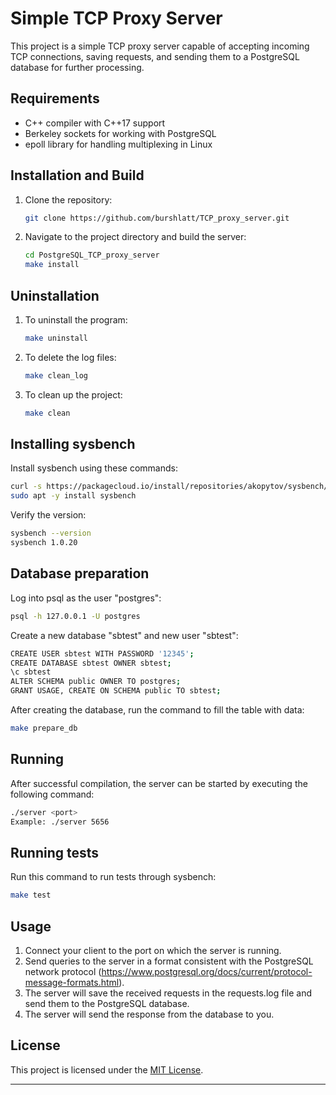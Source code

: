 # Simple TCP Proxy Server

This project is a simple TCP proxy server capable of accepting incoming TCP connections, saving requests, and sending them to a PostgreSQL database for further processing.

## Requirements

- C++ compiler with C++17 support
- Berkeley sockets for working with PostgreSQL
- epoll library for handling multiplexing in Linux

## Installation and Build

1. Clone the repository:

    ```bash
    git clone https://github.com/burshlatt/TCP_proxy_server.git
    ```

2. Navigate to the project directory and build the server:

    ```bash
    cd PostgreSQL_TCP_proxy_server
    make install
    ```

## Uninstallation

1. To uninstall the program:

    ```bash
    make uninstall
    ```

2. To delete the log files:

    ```bash
    make clean_log
    ```

3. To clean up the project:

    ```bash
    make clean
    ```

## Installing sysbench

Install sysbench using these commands:
```bash
curl -s https://packagecloud.io/install/repositories/akopytov/sysbench/script.deb.sh | sudo bash
sudo apt -y install sysbench
```
Verify the version:
```bash
sysbench --version
sysbench 1.0.20
```

## Database preparation

Log into psql as the user "postgres":
```bash
psql -h 127.0.0.1 -U postgres
```
Create a new database "sbtest" and new user "sbtest":
```bash
CREATE USER sbtest WITH PASSWORD '12345';
CREATE DATABASE sbtest OWNER sbtest;
\c sbtest
ALTER SCHEMA public OWNER TO postgres;
GRANT USAGE, CREATE ON SCHEMA public TO sbtest;
```
After creating the database, run the command to fill the table with data:
```bash
make prepare_db
```

## Running

After successful compilation, the server can be started by executing the following command:

```bash
./server <port>
Example: ./server 5656
```

## Running tests

Run this command to run tests through sysbench:
```bash
make test
```

## Usage

1. Connect your client to the port on which the server is running.
2. Send queries to the server in a format consistent with the PostgreSQL network protocol (https://www.postgresql.org/docs/current/protocol-message-formats.html).
3. The server will save the received requests in the requests.log file and send them to the PostgreSQL database.
4. The server will send the response from the database to you.

## License

This project is licensed under the [MIT License](LICENSE).

---
